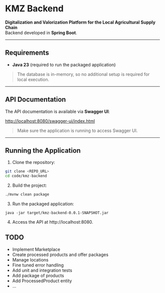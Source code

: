 # KMZ Backend

**Digitalization and Valorization Platform for the Local Agricultural Supply Chain**  
Backend developed in **Spring Boot**.

---

## Requirements

- **Java 23** (required to run the packaged application)

> The database is in-memory, so no additional setup is required for local execution.

---

## API Documentation

The API documentation is available via **Swagger UI**:

[http://localhost:8080/swagger-ui/index.html](http://localhost:8080/swagger-ui/index.html)

> Make sure the application is running to access Swagger UI.

---

## Running the Application

1. Clone the repository:
```bash
git clone <REPO_URL>
cd code/kmz-backend
```

2. Build the project:
```bash
./mvnw clean package
```

3. Run the packaged application:
```
java -jar target/kmz-backend-0.0.1-SNAPSHOT.jar
```

4. Access the API at http://localhost:8080.


## TODO

- Implement Marketplace
- Create processed products and offer packages
- Manage locations
- Fine tuned error handling
- Add unit and integration tests
- Add package of products
- Add ProcessedProduct entity
- ...